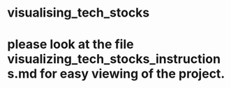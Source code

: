 # visualising_tech_stocks
# please look at the file visualizing_tech_stocks_instructions.md for easy viewing of the project.
